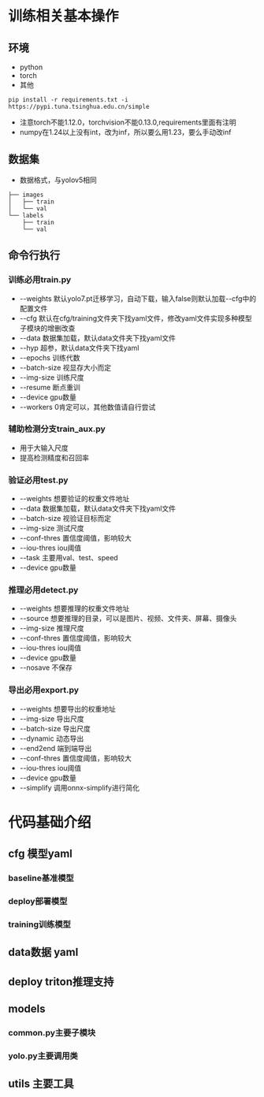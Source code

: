 # 训练相关基本操作
## 环境
+ python
+ torch
+ 其他
```
pip install -r requirements.txt -i  https://pypi.tuna.tsinghua.edu.cn/simple

```
+ 注意torch不能1.12.0，torchvision不能0.13.0,requirements里面有注明
+ numpy在1.24以上没有int，改为inf，所以要么用1.23，要么手动改inf
## 数据集
+ 数据格式，与yolov5相同
```
├── images
│   ├── train
│   └── val
└── labels
    ├── train
    └── val

```
## 命令行执行
### 训练必用train.py
+ --weights 默认yolo7.pt迁移学习，自动下载，输入false则默认加载--cfg中的配置文件
+ --cfg 默认在cfg/training文件夹下找yaml文件，修改yaml文件实现多种模型子模块的增删改查
+ --data 数据集加载，默认data文件夹下找yaml文件
+ --hyp 超参，默认data文件夹下找yaml
+ --epochs 训练代数
+ --batch-size 视显存大小而定
+ --img-size 训练尺度
+ --resume 断点重训
+ --device gpu数量
+ --workers 0肯定可以，其他数值请自行尝试
### 辅助检测分支train_aux.py
+ 用于大输入尺度
+ 提高检测精度和召回率

### 验证必用test.py
+ --weights 想要验证的权重文件地址
+ --data 数据集加载，默认data文件夹下找yaml文件
+ --batch-size 视验证目标而定
+ --img-size 测试尺度
+ --conf-thres 置信度阈值，影响较大
+ --iou-thres iou阈值
+ --task 主要用val、test、speed
+ --device gpu数量


### 推理必用detect.py
+ --weights 想要推理的权重文件地址
+ --source 想要推理的目录，可以是图片、视频、文件夹、屏幕、摄像头
+ --img-size 推理尺度
+ --conf-thres 置信度阈值，影响较大
+ --iou-thres iou阈值
+ --device gpu数量
+ --nosave 不保存

### 导出必用export.py
+ --weights 想要导出的权重地址
+ --img-size 导出尺度
+ --batch-size 导出尺度
+ --dynamic 动态导出
+ --end2end 端到端导出
+ --conf-thres 置信度阈值，影响较大
+ --iou-thres iou阈值
+ --device gpu数量
+ --simplify 调用onnx-simplify进行简化


# 代码基础介绍
## cfg 模型yaml
### baseline基准模型
### deploy部署模型
### training训练模型
## data数据 yaml
## deploy triton推理支持
## models
### common.py主要子模块
### yolo.py主要调用类
## utils 主要工具

